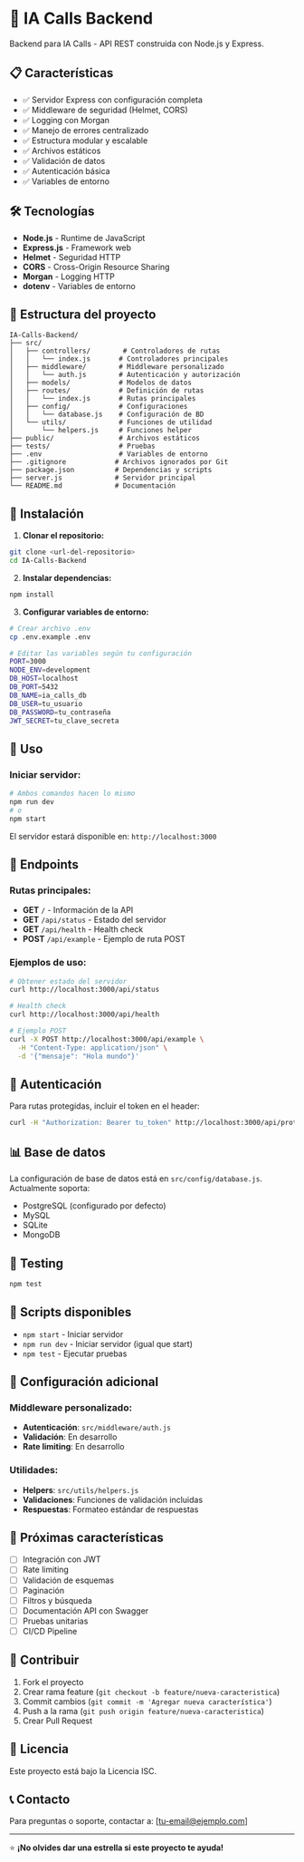 # 🚀 IA Calls Backend

Backend para IA Calls - API REST construida con Node.js y Express.

## 📋 Características

- ✅ Servidor Express con configuración completa
- ✅ Middleware de seguridad (Helmet, CORS)
- ✅ Logging con Morgan
- ✅ Manejo de errores centralizado
- ✅ Estructura modular y escalable
- ✅ Archivos estáticos
- ✅ Validación de datos
- ✅ Autenticación básica
- ✅ Variables de entorno

## 🛠️ Tecnologías

- **Node.js** - Runtime de JavaScript
- **Express.js** - Framework web
- **Helmet** - Seguridad HTTP
- **CORS** - Cross-Origin Resource Sharing
- **Morgan** - Logging HTTP
- **dotenv** - Variables de entorno

## 📁 Estructura del proyecto

```
IA-Calls-Backend/
├── src/
│   ├── controllers/        # Controladores de rutas
│   │   └── index.js       # Controladores principales
│   ├── middleware/        # Middleware personalizado
│   │   └── auth.js        # Autenticación y autorización
│   ├── models/            # Modelos de datos
│   ├── routes/            # Definición de rutas
│   │   └── index.js       # Rutas principales
│   ├── config/            # Configuraciones
│   │   └── database.js    # Configuración de BD
│   └── utils/             # Funciones de utilidad
│       └── helpers.js     # Funciones helper
├── public/                # Archivos estáticos
├── tests/                 # Pruebas
├── .env                   # Variables de entorno
├── .gitignore            # Archivos ignorados por Git
├── package.json          # Dependencias y scripts
├── server.js             # Servidor principal
└── README.md             # Documentación
```

## 🚀 Instalación

1. **Clonar el repositorio:**
```bash
git clone <url-del-repositorio>
cd IA-Calls-Backend
```

2. **Instalar dependencias:**
```bash
npm install
```

3. **Configurar variables de entorno:**
```bash
# Crear archivo .env
cp .env.example .env

# Editar las variables según tu configuración
PORT=3000
NODE_ENV=development
DB_HOST=localhost
DB_PORT=5432
DB_NAME=ia_calls_db
DB_USER=tu_usuario
DB_PASSWORD=tu_contraseña
JWT_SECRET=tu_clave_secreta
```

## 📱 Uso

### Iniciar servidor:
```bash
# Ambos comandos hacen lo mismo
npm run dev
# o
npm start
```

El servidor estará disponible en: `http://localhost:3000`

## 🔗 Endpoints

### Rutas principales:

- **GET** `/` - Información de la API
- **GET** `/api/status` - Estado del servidor
- **GET** `/api/health` - Health check
- **POST** `/api/example` - Ejemplo de ruta POST

### Ejemplos de uso:

```bash
# Obtener estado del servidor
curl http://localhost:3000/api/status

# Health check
curl http://localhost:3000/api/health

# Ejemplo POST
curl -X POST http://localhost:3000/api/example \
  -H "Content-Type: application/json" \
  -d '{"mensaje": "Hola mundo"}'
```

## 🔐 Autenticación

Para rutas protegidas, incluir el token en el header:

```bash
curl -H "Authorization: Bearer tu_token" http://localhost:3000/api/protected
```

## 📊 Base de datos

La configuración de base de datos está en `src/config/database.js`. 
Actualmente soporta:
- PostgreSQL (configurado por defecto)
- MySQL
- SQLite
- MongoDB

## 🧪 Testing

```bash
npm test
```

## 📝 Scripts disponibles

- `npm start` - Iniciar servidor
- `npm run dev` - Iniciar servidor (igual que start)
- `npm test` - Ejecutar pruebas

## 🔧 Configuración adicional

### Middleware personalizado:
- **Autenticación**: `src/middleware/auth.js`
- **Validación**: En desarrollo
- **Rate limiting**: En desarrollo

### Utilidades:
- **Helpers**: `src/utils/helpers.js`
- **Validaciones**: Funciones de validación incluidas
- **Respuestas**: Formateo estándar de respuestas

## 🌟 Próximas características

- [ ] Integración con JWT
- [ ] Rate limiting
- [ ] Validación de esquemas
- [ ] Paginación
- [ ] Filtros y búsqueda
- [ ] Documentación API con Swagger
- [ ] Pruebas unitarias
- [ ] CI/CD Pipeline

## 🤝 Contribuir

1. Fork el proyecto
2. Crear rama feature (`git checkout -b feature/nueva-caracteristica`)
3. Commit cambios (`git commit -m 'Agregar nueva característica'`)
4. Push a la rama (`git push origin feature/nueva-caracteristica`)
5. Crear Pull Request

## 📄 Licencia

Este proyecto está bajo la Licencia ISC.

## 📞 Contacto

Para preguntas o soporte, contactar a: [tu-email@ejemplo.com]

---

⭐ **¡No olvides dar una estrella si este proyecto te ayuda!** 